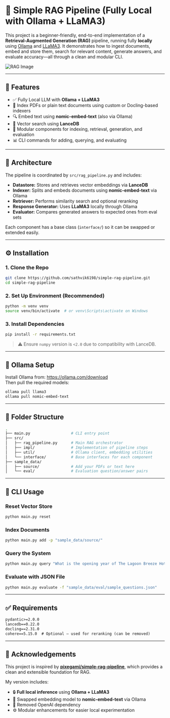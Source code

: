 # 🧠 Simple RAG Pipeline (Fully Local with Ollama + LLaMA3)

This project is a beginner-friendly, end-to-end implementation of a **Retrieval-Augmented Generation (RAG)** pipeline, running fully **locally** using [Ollama](https://ollama.com/) and [LLaMA3](https://ollama.com/library/llama3). It demonstrates how to ingest documents, embed and store them, search for relevant content, generate answers, and evaluate accuracy—all through a clean and modular CLI.

![RAG Image](./rag-design-basic.png)

---

## 🚀 Features

- ✅ Fully Local LLM with **Ollama + LLaMA3**
- 📄 Index PDFs or plain text documents using custom or Docling-based indexers
- 🔍 Embed text using **nomic-embed-text** (also via Ollama)
- 🧠 Vector search using **LanceDB**
- 🧵 Modular components for indexing, retrieval, generation, and evaluation
- 📊 CLI commands for adding, querying, and evaluating

---

## 🧱 Architecture

The pipeline is coordinated by `src/rag_pipeline.py` and includes:

- **Datastore:** Stores and retrieves vector embeddings via **LanceDB**
- **Indexer:** Splits and embeds documents using **nomic-embed-text** via Ollama
- **Retriever:** Performs similarity search and optional reranking
- **Response Generator:** Uses **LLaMA3** locally through Ollama
- **Evaluator:** Compares generated answers to expected ones from eval sets

Each component has a base class (`interface/`) so it can be swapped or extended easily.

---

## ⚙️ Installation

### 1. Clone the Repo

```bash
git clone https://github.com/sathvik6198/simple-rag-pipeline.git
cd simple-rag-pipeline
```

### 2. Set Up Environment (Recommended)

```bash
python -m venv venv
source venv/bin/activate  # or venv\Scripts\activate on Windows
```

### 3. Install Dependencies

```bash
pip install -r requirements.txt
```

> ⚠️ Ensure `numpy` version is `<2.0` due to compatibility with LanceDB.

---

## 🔧 Ollama Setup

Install Ollama from: https://ollama.com/download  
Then pull the required models:

```bash
ollama pull llama3
ollama pull nomic-embed-text
```

---

## 📁 Folder Structure

```bash
.
├── main.py                  # CLI entry point
├── src/
│   ├── rag_pipeline.py      # Main RAG orchestrator
│   ├── impl/                # Implementation of pipeline steps
│   ├── util/                # Ollama client, embedding utilities
│   └── interface/           # Base interfaces for each component
├── sample_data/
│   ├── source/              # Add your PDFs or text here
│   └── eval/                # Evaluation question/answer pairs
```

---

## 🧪 CLI Usage

### Reset Vector Store

```bash
python main.py reset
```

### Index Documents

```bash
python main.py add -p "sample_data/source/"
```

### Query the System

```bash
python main.py query "What is the opening year of The Lagoon Breeze Hotel?"
```

### Evaluate with JSON File

```bash
python main.py evaluate -f "sample_data/eval/sample_questions.json"
```

---

## ✅ Requirements

```txt
pydantic>=2.0.0
lancedb==0.22.0
docling==2.31.0
cohere==5.15.0  # Optional – used for reranking (can be removed)
```

---

## 🙏 Acknowledgements

This project is inspired by [**pixegami/simple-rag-pipeline**](https://github.com/pixegami/simple-rag-pipeline), which provides a clean and extensible foundation for RAG.

My version includes:

- 🔒 **Full local inference** using **Ollama + LLaMA3**
- 🧠 Swapped embedding model to **nomic-embed-text** via Ollama
- 🧹 Removed OpenAI dependency
- ⚙️ Modular enhancements for easier local experimentation
